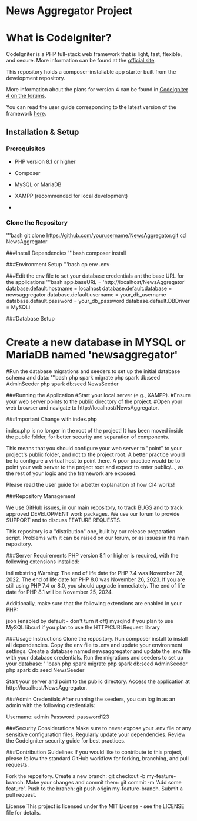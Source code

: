 # News Aggregator Project 

# What is CodeIgniter?
CodeIgniter is a PHP full-stack web framework that is light, fast, flexible, and secure. More information can be found at the [official site](https://codeigniter.com).

This repository holds a composer-installable app starter built from the development repository.

More information about the plans for version 4 can be found in [CodeIgniter 4 on the forums](https://forum.codeigniter.com/forum-28.html).

You can read the user guide corresponding to the latest version of the framework [here](https://codeigniter.com/userguide4/).

## Installation & Setup

### Prerequisites
- PHP version 8.1 or higher
- Composer
- MySQL or MariaDB
- XAMPP (recommended for local development)

- 
### Clone the Repository
'''bash 
git clone https://github.com/yourusername/NewsAggregator.git
cd NewsAggregator

###Install Dependencies
'''bash 
composer install 

###Environment Setup
'''bash 
cp env .env

###Edit the env file to set your database credentials ant the base URL for the applications 
'''bash 
app.baseURL = 'http://localhost/NewsAggregator'
database.default.hostname = localhost
database.default.database = newsaggregator
database.default.username = your_db_username
database.default.password = your_db_password
database.default.DBDriver = MySQLi

###Database Setup 
# Create a new database in MYSQL or MariaDB named 'newsaggregator' 
#Run the database migrations and seeders to set up the initial database schema and data: 
'''bash 
php spark migrate
php spark db:seed AdminSeeder
php spark db:seed NewsSeeder

###Running the Application 
#Start your local server (e.g., XAMPP).
#Ensure your web server points to the public directory of the project.
#Open your web browser and navigate to http://localhost/NewsAggregator.



###Important Change with index.php

index.php is no longer in the root of the project! It has been moved inside the public folder, for better security and separation of components.

This means that you should configure your web server to "point" to your project's public folder, and not to the project root. A better practice would be to configure a virtual host to point there. A poor practice would be to point your web server to the project root and expect to enter public/..., as the rest of your logic and the framework are exposed.

Please read the user guide for a better explanation of how CI4 works!

###Repository Management

We use GitHub issues, in our main repository, to track BUGS and to track approved DEVELOPMENT work packages. We use our forum to provide SUPPORT and to discuss FEATURE REQUESTS.

This repository is a "distribution" one, built by our release preparation script. Problems with it can be raised on our forum, or as issues in the main repository.

###Server Requirements
PHP version 8.1 or higher is required, with the following extensions installed:

intl
mbstring
Warning:
The end of life date for PHP 7.4 was November 28, 2022. The end of life date for PHP 8.0 was November 26, 2023. If you are still using PHP 7.4 or 8.0, you should upgrade immediately. The end of life date for PHP 8.1 will be November 25, 2024.

Additionally, make sure that the following extensions are enabled in your PHP:

json (enabled by default - don't turn it off)
mysqlnd if you plan to use MySQL
libcurl if you plan to use the HTTP\CURLRequest library


###Usage Instructions
Clone the repository.
Run composer install to install all dependencies.
Copy the env file to .env and update your environment settings.
Create a database named newsaggregator and update the .env file with your database credentials.
Run the migrations and seeders to set up your database:
'''bash 
php spark migrate
php spark db:seed AdminSeeder
php spark db:seed NewsSeeder

Start your server and point to the public directory.
Access the application at http://localhost/NewsAggregator.

###Admin Credentials
After running the seeders, you can log in as an admin with the following credentials:

Username: admin
Password: password123

###Security Considerations
Make sure to never expose your .env file or any sensitive configuration files.
Regularly update your dependencies.
Review the CodeIgniter security guide for best practices.

###Contribution Guidelines
If you would like to contribute to this project, please follow the standard GitHub workflow for forking, branching, and pull requests.

Fork the repository.
Create a new branch: git checkout -b my-feature-branch.
Make your changes and commit them: git commit -m 'Add some feature'.
Push to the branch: git push origin my-feature-branch.
Submit a pull request.

License
This project is licensed under the MIT License - see the LICENSE file for details.


